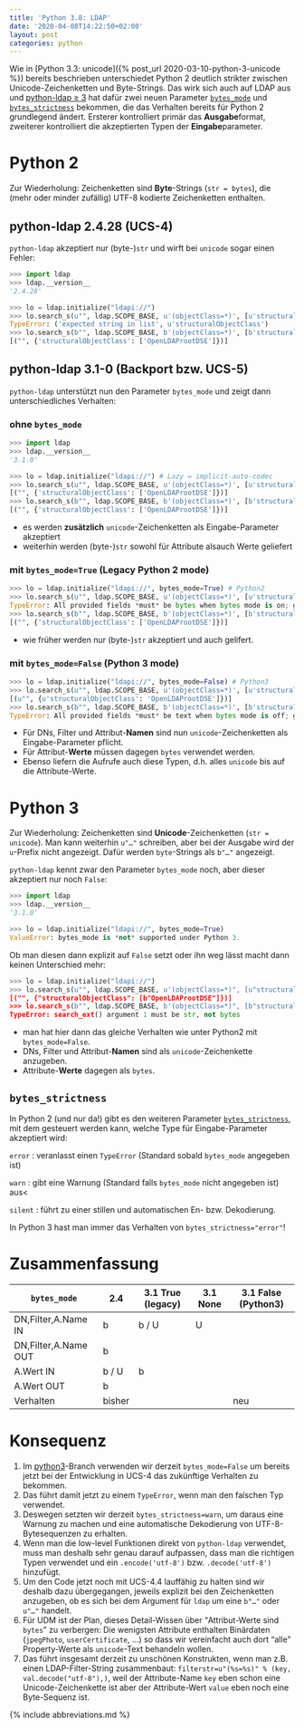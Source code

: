 ```yaml
---
title: 'Python 3.8: LDAP'
date: '2020-04-08T14:22:50+02:00'
layout: post
categories: python
---
```


Wie in [Python 3.3: unicode]({% post_url 2020-03-10-python-3-unicode %}) bereits beschrieben unterschiedet Python 2 deutlich strikter zwischen Unicode-Zeichenketten und Byte-Strings.
Das wirk sich auch auf LDAP aus und [python-ldap ≥ 3](https://www.python-ldap.org/) hat dafür zwei neuen Parameter [`bytes_mode`](https://www.python-ldap.org/en/latest/bytes_mode.html) und [`bytes_strictness`](https://www.python-ldap.org/en/latest/bytes_mode.html#errors-warnings-and-automatic-encoding) bekommen, die das Verhalten bereits für Python 2 grundlegend ändert.
Ersterer kontrolliert primär das **Ausgabe**format, zweiterer kontrolliert die akzeptierten Typen der **Eingabe**parameter.

# Python 2

Zur Wiederholung: Zeichenketten sind **Byte**-Strings (`str = bytes`), die (mehr oder minder zufällig) UTF-8 kodierte Zeichenketten enthalten.

## python-ldap 2.4.28 (UCS-4)

`python-ldap` akzeptiert nur (byte-)`str` und wirft bei `unicode` sogar einen Fehler:

```python
>>> import ldap
>>> ldap.__version__
'2.4.28'

>>> lo = ldap.initialize("ldapi://")
>>> lo.search_s(u"", ldap.SCOPE_BASE, u'(objectClass=*)', [u'structuralObjectClass'])
TypeError: ('expected string in list', u'structuralObjectClass')
>>> lo.search_s(b"", ldap.SCOPE_BASE, b'(objectClass=*)', [b'structuralObjectClass'])
[("", {'structuralObjectClass': ['OpenLDAProotDSE']})]
```

## python-ldap 3.1-0 (Backport bzw. UCS-5)

`python-ldap` unterstützt nun den Parameter `bytes_mode` und zeigt dann unterschiedliches Verhalten:

### ohne `bytes_mode`

```python
>>> import ldap
>>> ldap.__version__
'3.1.0'

>>> lo = ldap.initialize("ldapi://") # Lazy = implicit-auto-codec
>>> lo.search_s(u"", ldap.SCOPE_BASE, u'(objectClass=*)', [u'structuralObjectClass'])
[("", {'structuralObjectClass': ['OpenLDAProotDSE']})]
>>> lo.search_s(b"", ldap.SCOPE_BASE, b'(objectClass=*)', [b'structuralObjectClass'])
[("", {'structuralObjectClass': ['OpenLDAProotDSE']})]
```

- es werden **zusätzlich** `unicode`-Zeichenketten als Eingabe-Parameter akzeptiert
- weiterhin werden (byte-)`str` sowohl für Attribute alsauch Werte geliefert

### mit `bytes_mode=True` (Legacy Python 2 mode)

```python
>>> lo = ldap.initialize("ldapi://", bytes_mode=True) # Python2
>>> lo.search_s(u"", ldap.SCOPE_BASE, u'(objectClass=*)', [u'structuralObjectClass'])
TypeError: All provided fields *must* be bytes when bytes mode is on; got type 'unicode' for 'base'.
>>> lo.search_s(b"", ldap.SCOPE_BASE, b'(objectClass=*)', [b'structuralObjectClass'])
[("", {'structuralObjectClass': ['OpenLDAProotDSE']})]
```

- wie früher werden nur (byte-)`str` akzeptiert und auch gelifert.

### mit `bytes_mode=False` (Python 3 mode)

```python
>>> lo = ldap.initialize("ldapi://", bytes_mode=False) # Python3
>>> lo.search_s(u"", ldap.SCOPE_BASE, u'(objectClass=*)', [u'structuralObjectClass'])
[(u"", {u'structuralObjectClass': 'OpenLDAProotDSE']})]
>>> lo.search_s(b"", ldap.SCOPE_BASE, b'(objectClass=*)', [b'structuralObjectClass'])
TypeError: All provided fields *must* be text when bytes mode is off; got type 'str' for 'base'.
```

- Für DNs, Filter und Attribut-**Namen** sind nun `unicode`-Zeichenketten als Eingabe-Parameter pflicht.
- Für Attribut-**Werte** müssen dagegen `bytes` verwendet werden.
- Ebenso liefern die Aufrufe auch diese Typen, d.h. alles `unicode` bis auf die Attribute-Werte.

# Python 3

Zur Wiederholung:
Zeichenketten sind **Unicode**-Zeichenketten (`str = unicode`).
Man kann weiterhin `u"…"` schreiben, aber bei der Ausgabe wird der `u`-Prefix nicht angezeigt.
Dafür werden `byte`-Strings als `b"…"` angezeigt.

`python-ldap` kennt zwar den Parameter `bytes_mode` noch, aber dieser akzeptiert nur noch `False`:

```python
>>> import ldap
>>> ldap.__version__
'3.1.0'

>>> lo = ldap.initialize("ldapi://", bytes_mode=True)
ValueError: bytes_mode is *not* supported under Python 3.
```

Ob man diesen dann explizit auf `False` setzt oder ihn weg lässt macht dann keinen Unterschied mehr:

```python
>>> lo = ldap.initialize("ldapi://")
>>> lo.search_s(u"", ldap.SCOPE_BASE, u'(objectClass=*)", [u"structuralObjectClass"])
[("", {"structuralObjectClass": [b"OpenLDAProotDSE"]})]
>>> lo.search_s(b"", ldap.SCOPE_BASE, b'(objectClass=*)", [b"structuralObjectClass"])
TypeError: search_ext() argument 1 must be str, not bytes
```

- man hat hier dann das gleiche Verhalten wie unter Python2 mit `bytes_mode=False`.
- DNs, Filter und Attribut-**Namen** sind als `unicode`-Zeichenkette anzugeben.
- Attribute-**Werte** dagegen als `bytes`.

## `bytes_strictness`

In Python 2 (und nur da!) gibt es den weiteren Parameter [`bytes_strictness`](https://www.python-ldap.org/en/latest/bytes_mode.html#errors-warnings-and-automatic-encoding), mit dem gesteuert werden kann, welche Type für Eingabe-Parameter akzeptiert wird:

`error`
: veranlasst einen `TypeError` (Standard sobald `bytes_mode` angegeben ist)

`warn`
: gibt eine Warnung (Standard falls `bytes_mode` nicht angegeben ist) aus<

`silent`
:  führt zu einer stillen und automatischen En- bzw. Dekodierung.

In Python 3 hast man immer das Verhalten von `bytes_strictness="error"`!

# Zusammenfassung

| `bytes_mode`         | 2.4    | 3.1 True (legacy) | 3.1 None | 3.1 False (Python3) |
| -------------------- | ------ | ----------------- | -------- | ------------------- |
| DN,Filter,A.Name IN  | b      | b / U             | U        |                     |
| DN,Filter,A.Name OUT | b      |                   |          |                     |
| A.Wert IN            | b / U  | b                 |          |                     |
| A.Wert OUT           | b      |                   |          |                     |
| Verhalten            | bisher |                   |          | neu                 |

# Konsequenz

1. Im [python3](https://github.com/univention/univention-corporate-server/blob/python3/5.0-0/base/univention-python/modules/uldap.py#L365)-Branch verwenden wir derzeit `bytes_mode=False` um bereits jetzt bei der Entwicklung in UCS-4 das zukünftige Verhalten zu bekommen.
2. Das führt damit jetzt zu einem `TypeError`, wenn man den falschen Typ verwendet.
3. Deswegen setzten wir derzeit `bytes_strictness=warn`, um daraus eine Warnung zu machen und eine automatische Dekodierung von UTF-8-Bytesequenzen zu erhalten.
4. Wenn man die low-level Funktionen direkt von `python-ldap` verwendet, muss man deshalb sehr genau darauf aufpassen, dass man die richtigen Typen verwendet und ein `.encode('utf-8')` bzw. `.decode('utf-8')` hinzufügt.
5. Um den Code jetzt noch mit UCS-4.4 lauffähig zu halten sind wir deshalb dazu übergegangen, jeweils explizit bei den Zeichenketten anzugeben, ob es sich bei dem Argument für `ldap` um eine `b"…"` oder `u"…"` handelt.
6. Für UDM ist der Plan, dieses Detail-Wissen über <q>Attribut-Werte sind `bytes`</q> zu verbergen: Die wenigsten Attribute enthalten Binärdaten (`jpegPhoto`, `userCertificate`, …) so dass wir vereinfacht auch dort <q>alle</q> Property-Werte als `unicode`-Text behandeln wollen.
7. Das führt insgesamt derzeit zu unschönen Konstrukten, wenn man z.B. einen LDAP-Filter-String zusammenbaut: `filterstr=u"(%s=%s)" % (key, val.decode("utf-8"),)`, weil der Attribute-Name `key` eben schon eine Unicode-Zeichenkette ist aber der Attribute-Wert `value` eben noch eine Byte-Sequenz ist.

{% include abbreviations.md %}
